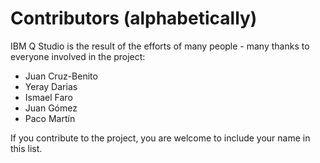 Contributors (alphabetically)
=============================

IBM Q Studio is the result of the efforts of many people - many thanks to everyone
involved in the project:

* Juan Cruz-Benito
* Yeray Darias
* Ismael Faro
* Juan Gómez
* Paco Martín

If you contribute to the project, you are welcome to include your name in this list.
